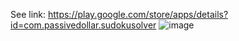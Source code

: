 See link:
https://play.google.com/store/apps/details?id=com.passivedollar.sudokusolver
![image](https://github.com/JawadurRahman/SudokuSolverAndroid/assets/79373815/98569549-eacd-40d2-8c91-538b38522c0d)
